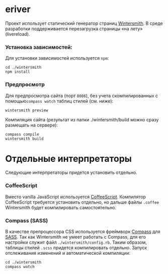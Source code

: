eriver
======
Проект использует статический генератор страниц [Wintersmith](http://wintersmith.io/). В среде разработки поддерживается перезагрузка страницы «на лету» (livereload).

### Установка зависимостей:
Для установки зависимостей используется `npm`:
```
cd ./wintersmith
npm install
```

### Предпросмотр

Для предпросмотра сайта (порт `8086`), без учета скомпилированных с помощью`compass watch` таблиц стилей (см. ниже):
```
wintersmith preview
```

Компиляция сайта (результат из папки ./wintersmith/build можно сразу размещать на сервере):
```
compass compile
wintersmith build
```

Отдельные интерпретаторы
======

Следующие интерпретаторы придется установить отдельно.

### CoffeeScript
Вместо vanilla JavaScript используется [CoffeeScript](http://coffeescript.org/). Компилятор CoffeeScript требуется установить отдельно, но дальше файлы `.coffee` Wintersmith будет компилировать самостоятельно.

### Compass (SASS)
В качестве препроцессора CSS используется фреймворк [Compass](http://compass-style.org/) для [SASS](http://sass-lang.com/). Так как Wintersmith не умеет работать с Сompass, для его настройки служит файл `./wintersmith/config.rb`. Таким образом, таблицы стилей `.scss` придется компилировать отдельно. Запуск отслеживания изменений и автоматической компиляции:
```
cd ./wintersmith
compass watch
```